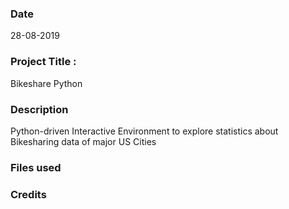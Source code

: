 ### Date
28-08-2019

### Project Title : 
Bikeshare Python 

### Description
Python-driven Interactive Environment to explore statistics about Bikesharing data of major US Cities


### Files used

### Credits

